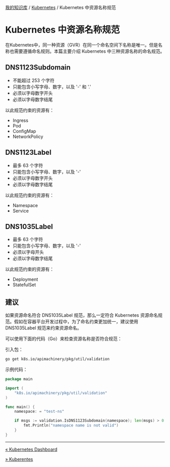 [我的知识库](../README.md) / [Kubernetes](zz_generated_mdi.md) / Kubernetes 中资源名称规范

# Kubernetes 中资源名称规范

在Kubernetes中，同一种资源（GVR）在同一个命名空间下名称是唯一。但是名称也需要遵循命名规则。本篇主要介绍 Kubernetes 中三种资源名称的命名规范。

## DNS1123Subdomain

- 不能超过 253 个字符
- 只能包含小写字母、数字，以及 '-' 和 '.'
- 必须以字母数字开头
- 必须以字母数字结尾

以此规范约束的资源有：

- Ingress
- Pod
- ConfigMap
- NetworkPolicy

## DNS1123Label

- 最多 63 个字符
- 只能包含小写字母、数字，以及 '-'
- 必须以字母数字开头
- 必须以字母数字结尾

以此规范约束的资源有：

- Namespace
- Service

## DNS1035Label

- 最多 63 个字符
- 只能包含小写字母、数字，以及 '-'
- 必须以字母开头
- 必须以字母数字结尾

以此规范约束的资源有：

- Deployment
- StatefulSet

## 建议

如果资源命名符合 DNS1035Label 规范，那么一定符合 Kubernetes 资源命名规范。假如在容器平台开发过程中，为了命名约束更加统一，建议使用 DNS1035Label 规范来约束资源命名。

可以使用下面的代码（Go）来检查资源名称是否符合规范：

引入包：

```bash
go get k8s.io/apimachinery/pkg/util/validation
```

示例代码：

```go
package main

import (
    "k8s.io/apimachinery/pkg/util/validation"
)

func main() {
    namespace: = "test-ns"

    if msgs := validation.IsDNS1123Subdomain(namespace); len(msgs) > 0 {
        fmt.Println("namespace name is not valid")
    }
}
```

---
[« Kubernetes Dashboard](kubernetes-dashboard.md)

[» Kuberentes](kubernetes.md)

